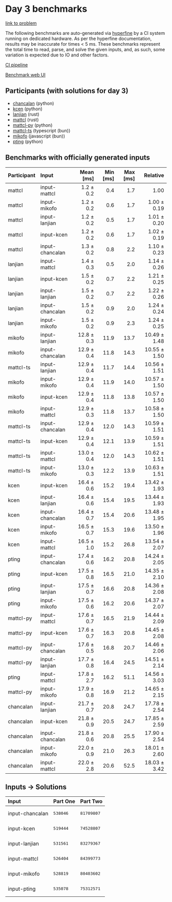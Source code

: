 # Day 3 benchmarks

[link to problem](https://adventofcode.com/2023/day/3)

The following benchmarks are auto-generated via
[hyperfine](https://github.com/sharkdp/hyperfine) by a CI system running on
dedicated hardware. As per the hyperfine documentation, results may be
inaccurate for times < 5 ms. These benchmarks represent the total time to read,
parse, and solve the given inputs, and, as such, some variation is expected due
to IO and other factors.

[CI pipeline](http://ci.papercode.net:8080/teams/main/pipelines/aoc2023)

[Benchmark web UI](https://aoc.ancalagon.black)


## Participants (with solutions for day 3)

- [chancalan](https://github.com/chancalan/aoc2023) (python)
- [kcen](https://github.com/kcen/aoc2023) (python)
- [lanjian](https://github.com/lanjian/aoc-2023) (rust)
- [mattcl](https://github.com/mattcl/aoc2023) (rust)
- [mattcl-py](https://github.com/mattcl/aoc2023-py) (python)
- [mattcl-ts](https://github.com/mattcl/aoc2023-js) (typescript (bun))
- [mikofo](https://github.com/mikofo/advent-of-code-2023) (javascript (bun))
- [pting](https://github.com/pting/aoc2023) (python)


## Benchmarks with officially generated inputs

| Participant | Input | Mean [ms] | Min [ms] | Max [ms] | Relative |
|:---|:---|---:|---:|---:|---:|
| mattcl | input-mattcl | 1.2 ± 0.2 | 0.4 | 1.7 | 1.00 |
| mattcl | input-mikofo | 1.2 ± 0.2 | 0.6 | 1.7 | 1.00 ± 0.19 |
| mattcl | input-lanjian | 1.2 ± 0.2 | 0.5 | 1.7 | 1.01 ± 0.20 |
| mattcl | input-kcen | 1.2 ± 0.2 | 0.6 | 1.7 | 1.02 ± 0.19 |
| mattcl | input-chancalan | 1.3 ± 0.2 | 0.8 | 2.2 | 1.10 ± 0.23 |
| lanjian | input-mattcl | 1.4 ± 0.3 | 0.5 | 2.0 | 1.14 ± 0.26 |
| lanjian | input-kcen | 1.5 ± 0.2 | 0.7 | 2.2 | 1.21 ± 0.25 |
| lanjian | input-lanjian | 1.5 ± 0.2 | 0.7 | 2.2 | 1.22 ± 0.26 |
| lanjian | input-chancalan | 1.5 ± 0.2 | 0.9 | 2.0 | 1.24 ± 0.24 |
| lanjian | input-mikofo | 1.5 ± 0.2 | 0.9 | 2.3 | 1.24 ± 0.25 |
| mikofo | input-lanjian | 12.8 ± 0.3 | 11.9 | 13.7 | 10.49 ± 1.48 |
| mikofo | input-chancalan | 12.9 ± 0.4 | 11.8 | 14.3 | 10.55 ± 1.50 |
| mattcl-ts | input-lanjian | 12.9 ± 0.4 | 11.7 | 14.4 | 10.56 ± 1.51 |
| mikofo | input-mikofo | 12.9 ± 0.4 | 11.9 | 14.0 | 10.57 ± 1.50 |
| mikofo | input-kcen | 12.9 ± 0.4 | 11.8 | 13.8 | 10.57 ± 1.50 |
| mikofo | input-mattcl | 12.9 ± 0.3 | 11.8 | 13.7 | 10.58 ± 1.50 |
| mattcl-ts | input-chancalan | 12.9 ± 0.4 | 12.0 | 14.3 | 10.59 ± 1.51 |
| mattcl-ts | input-kcen | 12.9 ± 0.4 | 12.1 | 13.9 | 10.59 ± 1.51 |
| mattcl-ts | input-mattcl | 13.0 ± 0.4 | 12.0 | 14.3 | 10.62 ± 1.51 |
| mattcl-ts | input-mikofo | 13.0 ± 0.3 | 12.2 | 13.9 | 10.63 ± 1.51 |
| kcen | input-kcen | 16.4 ± 0.6 | 15.2 | 19.4 | 13.42 ± 1.93 |
| kcen | input-lanjian | 16.4 ± 0.6 | 15.4 | 19.5 | 13.44 ± 1.93 |
| kcen | input-chancalan | 16.4 ± 0.7 | 15.4 | 20.6 | 13.48 ± 1.95 |
| kcen | input-mikofo | 16.5 ± 0.7 | 15.3 | 19.6 | 13.50 ± 1.96 |
| kcen | input-mattcl | 16.5 ± 1.0 | 15.2 | 26.8 | 13.54 ± 2.07 |
| pting | input-chancalan | 17.4 ± 0.6 | 16.2 | 20.8 | 14.24 ± 2.05 |
| pting | input-kcen | 17.5 ± 0.8 | 16.5 | 21.0 | 14.35 ± 2.10 |
| pting | input-lanjian | 17.5 ± 0.7 | 16.6 | 20.8 | 14.36 ± 2.08 |
| pting | input-mikofo | 17.5 ± 0.6 | 16.2 | 20.6 | 14.37 ± 2.07 |
| mattcl-py | input-mattcl | 17.6 ± 0.7 | 16.5 | 21.9 | 14.44 ± 2.09 |
| mattcl-py | input-kcen | 17.6 ± 0.7 | 16.3 | 20.8 | 14.45 ± 2.08 |
| mattcl-py | input-chancalan | 17.6 ± 0.5 | 16.8 | 20.7 | 14.46 ± 2.06 |
| mattcl-py | input-lanjian | 17.7 ± 0.8 | 16.4 | 24.5 | 14.51 ± 2.14 |
| pting | input-mattcl | 17.8 ± 2.7 | 16.2 | 51.1 | 14.56 ± 3.03 |
| mattcl-py | input-mikofo | 17.9 ± 0.8 | 16.9 | 21.2 | 14.65 ± 2.15 |
| chancalan | input-lanjian | 21.7 ± 0.7 | 20.8 | 24.7 | 17.78 ± 2.54 |
| chancalan | input-kcen | 21.8 ± 0.9 | 20.5 | 24.7 | 17.85 ± 2.59 |
| chancalan | input-chancalan | 21.8 ± 0.6 | 20.8 | 25.5 | 17.90 ± 2.54 |
| chancalan | input-mikofo | 22.0 ± 0.9 | 21.0 | 26.3 | 18.01 ± 2.60 |
| chancalan | input-mattcl | 22.0 ± 2.8 | 20.6 | 52.5 | 18.03 ± 3.42 |


## Inputs -> Solutions

| Input | Part One | Part Two |
|:---|:---|:---|
|input-chancalan|<pre>538046</pre>|<pre>81709807</pre>|
|input-kcen|<pre>519444</pre>|<pre>74528807</pre>|
|input-lanjian|<pre>531561</pre>|<pre>83279367</pre>|
|input-mattcl|<pre>526404</pre>|<pre>84399773</pre>|
|input-mikofo|<pre>528819</pre>|<pre>80403602</pre>|
|input-pting|<pre>535078</pre>|<pre>75312571</pre>|